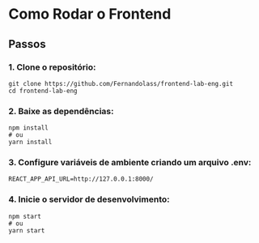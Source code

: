 # Como Rodar o Frontend

## Passos

### 1. Clone o repositório:
```
git clone https://github.com/Fernandolass/frontend-lab-eng.git
cd frontend-lab-eng
```

### 2. Baixe as dependências: 
```
npm install
# ou
yarn install
```

### 3. Configure variáveis de ambiente criando um arquivo .env:
```
REACT_APP_API_URL=http://127.0.0.1:8000/
```

### 4. Inicie o servidor de desenvolvimento:
```
npm start
# ou
yarn start
```
